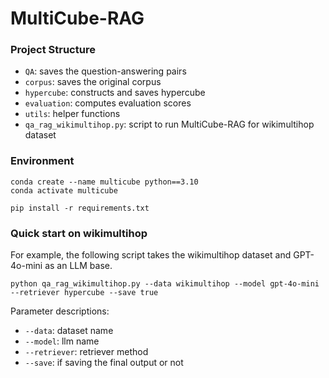 # MultiCube-RAG

<!-- <div align="left">
<img src="https://github.com/JimengShi/Hypercube-RAG/blob/main/figures/hypercube_rag.jpg" alt="hypercuberag" width="1000"/> 
</div> -->


### Project Structure

- `QA`: saves the question-answering pairs
- `corpus`: saves the original corpus
- `hypercube`: constructs and saves hypercube
- `evaluation`: computes evaluation scores
- `utils`: helper functions
- `qa_rag_wikimultihop.py`: script to run MultiCube-RAG for wikimultihop dataset


### Environment
```
conda create --name multicube python==3.10
conda activate multicube

pip install -r requirements.txt
```

### Quick start on wikimultihop

For example, the following script takes the wikimultihop dataset and GPT-4o-mini as an LLM base.

```
python qa_rag_wikimultihop.py --data wikimultihop --model gpt-4o-mini --retriever hypercube --save true
```

Parameter descriptions:

- `--data`: dataset name
- `--model`: llm name
- `--retriever`: retriever method
- `--save`: if saving the final output or not

